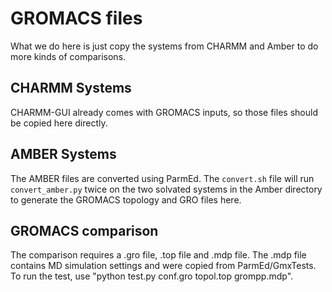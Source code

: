 GROMACS files
=============

What we do here is just copy the systems from CHARMM and Amber to do more kinds
of comparisons.

CHARMM Systems
--------------

CHARMM-GUI already comes with GROMACS inputs, so those files
should be copied here directly.

AMBER Systems
-------------

The AMBER files are converted using ParmEd.  The ``convert.sh`` file will run
``convert_amber.py`` twice on the two solvated systems in the Amber directory to
generate the GROMACS topology and GRO files here.

GROMACS comparison
------------------

The comparison requires a .gro file, .top file and .mdp file.  The .mdp file
contains MD simulation settings and were copied from ParmEd/GmxTests.  
To run the test, use "python test.py conf.gro topol.top grompp.mdp".
